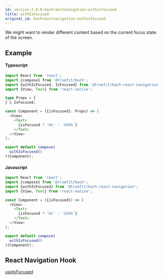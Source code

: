 ```yaml
---
id: version-2.0.0-bachreactnavigation-withisfocused
title: withIsFocused
original_id: bachreactnavigation-withisfocused
---
```


We might want to render different content based on the current focus state of the screen.

## Example

#### Typescript

```Typescript
import React from 'react';
import {compose} from '@truefit/bach';
import {withIsFocused, IsFocused} from '@truefit/bach-react-navigation';
import {View, Text} from 'react-native';

type Props = {
} & IsFocused;

const Component = ({isFocused}: Props) => (
  <View>
    <Text>
      {isFocused ? 'Hi' : 'Shhh'}
    </Text>
  </View>
);

export default compose(
  withIsFocused()
)(Component);
```

#### Javascript

```Javascript
import React from 'react';
import {compose} from '@truefit/bach';
import {withIsFocused} from '@truefit/bach-react-navigation';
import {View, Text} from 'react-native';

const Component = ({isFocused}) => (
  <View>
    <Text>
      {isFocused ? 'Hi' : 'Shhh'}
    </Text>
  </View>
);

export default compose(
  withIsFocused()
)(Component);
```

## React Navigation Hook

[useIsFocused](https://reactnavigation.org/docs/use-is-focused)
